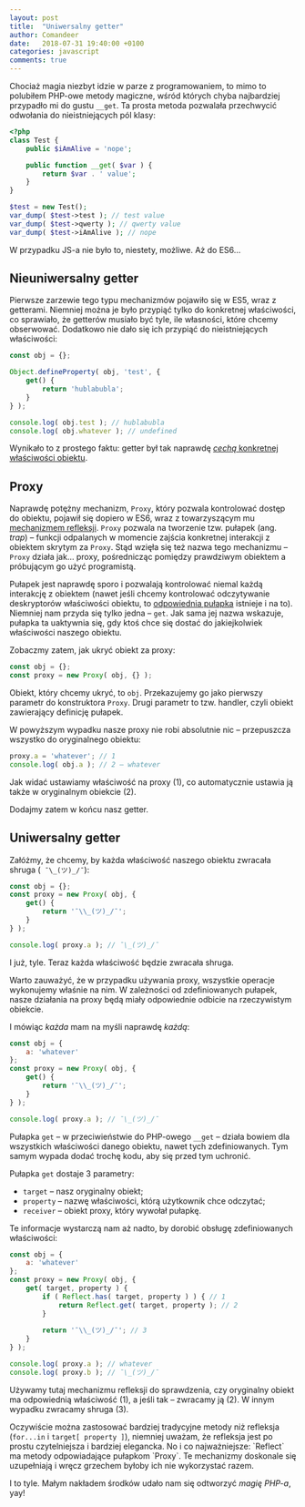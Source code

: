 ```yaml
---
layout: post
title:  "Uniwersalny getter"
author: Comandeer
date:   2018-07-31 19:40:00 +0100
categories: javascript
comments: true
---
```


Chociaż magia niezbyt idzie w parze z programowaniem, to mimo to polubiłem PHP-owe metody magiczne, wśród których chyba najbardziej przypadło mi do gustu `__get`. Ta prosta metoda pozwalała przechwycić odwołania do nieistniejących pól klasy:

```php
<?php
class Test {
	public $iAmAlive = 'nope';

	public function __get( $var ) {
		return $var . ' value';
	}
}

$test = new Test();
var_dump( $test->test ); // test value
var_dump( $test->qwerty ); // qwerty value
var_dump( $test->iAmAlive ); // nope

```

W przypadku JS-a nie było to, niestety, możliwe. Aż do ES6…

## Nieuniwersalny getter

Pierwsze zarzewie tego typu mechanizmów pojawiło się w ES5, wraz z getterami. Niemniej można je było przypiąć tylko do konkretnej właściwości, co sprawiało, że getterów musiało być tyle, ile własności, które chcemy obserwować. Dodatkowo nie dało się ich przypiąć do nieistniejących właściwości:

```javascript
const obj = {};

Object.defineProperty( obj, 'test', {
	get() {
		return 'hublabubla';
	}
} );

console.log( obj.test ); // hublabubla
console.log( obj.whatever ); // undefined
```

Wynikało to z prostego faktu: getter był tak naprawdę [_cechą_ konkretnej właściwości obiektu](https://developer.mozilla.org/en-US/docs/Web/JavaScript/Reference/Global_Objects/Object/defineProperty#Description).

## Proxy

Naprawdę potężny mechanizm, `Proxy`, który pozwala kontrolować dostęp do obiektu, pojawił się dopiero w ES6, wraz z towarzyszącym mu [mechanizmem refleksji](https://developer.mozilla.org/en-US/docs/Web/JavaScript/Reference/Global_Objects/Reflect). `Proxy` pozwala na tworzenie tzw. pułapek (ang. <i lang="en">trap</i>) – funkcji odpalanych w momencie zajścia konkretnej interakcji z obiektem skrytym za `Proxy`. Stąd wzięła się też nazwa tego mechanizmu – `Proxy` działa jak… proxy, pośrednicząc pomiędzy prawdziwym obiektem a próbującym go użyć programistą.

Pułapek jest naprawdę sporo i pozwalają kontrolować niemal każdą interakcję z obiektem (nawet jeśli chcemy kontrolować odczytywanie deskryptorów właściwości obiektu, to [odpowiednia pułapka](https://developer.mozilla.org/en-US/docs/Web/JavaScript/Reference/Global_Objects/Proxy/handler/getOwnPropertyDescriptor) istnieje i na to). Niemniej nam przyda się tylko jedna – `get`. Jak sama jej nazwa wskazuje, pułapka ta uaktywnia się, gdy ktoś chce się dostać do jakiejkolwiek właściwości naszego obiektu.

Zobaczmy zatem, jak ukryć obiekt za proxy:

```javascript
const obj = {};
const proxy = new Proxy( obj, {} );
```

Obiekt, który chcemy ukryć, to `obj`. Przekazujemy go jako pierwszy parametr do konstruktora `Proxy`. Drugi parametr to tzw. handler, czyli obiekt zawierający definicję pułapek.

W powyższym wypadku nasze proxy nie robi absolutnie nic – przepuszcza wszystko do oryginalnego obiektu:

```javascript
proxy.a = 'whatever'; // 1
console.log( obj.a ); // 2 – whatever
```

Jak widać ustawiamy właściwość na proxy (1), co automatycznie ustawia ją także w oryginalnym obiekcie (2).

Dodajmy zatem w końcu nasz getter.

## Uniwersalny getter

Załóżmy, że chcemy, by każda właściwość naszego obiektu zwracała shruga (` ¯\_(ツ)_/¯`):

```javascript
const obj = {};
const proxy = new Proxy( obj, {
	get() {
		return '¯\\_(ツ)_/¯';
	}
} );

console.log( proxy.a ); // ¯\_(ツ)_/¯
```

I już, tyle. Teraz każda właściwość będzie zwracała shruga.

<p class="note">Warto zauważyć, że w przypadku używania proxy, wszystkie operacje wykonujemy właśnie na nim. W zależności od zdefiniowanych pułapek, nasze działania na proxy będą miały odpowiednie odbicie na rzeczywistym obiekcie.</p>

I mówiąc _każda_ mam na myśli naprawdę _każdą_:

```javascript
const obj = {
	a: 'whatever'
};
const proxy = new Proxy( obj, {
	get() {
		return '¯\\_(ツ)_/¯';
	}
} );

console.log( proxy.a ); // ¯\_(ツ)_/¯
```

Pułapka `get` – w przeciwieństwie do PHP-owego `__get` – działa bowiem dla wszystkich właściwości danego obiektu, nawet tych zdefiniowanych. Tym samym wypada dodać trochę kodu, aby się przed tym uchronić.

Pułapka `get` dostaje 3 parametry:

* `target` – nasz oryginalny obiekt;
* `property` – nazwę właściwości, którą użytkownik chce odczytać;
* `receiver` – obiekt proxy, który wywołał pułapkę.

Te informacje wystarczą nam aż nadto, by dorobić obsługę zdefiniowanych właściwości:

```javascript
const obj = {
	a: 'whatever'
};
const proxy = new Proxy( obj, {
	get( target, property ) {
		if ( Reflect.has( target, property ) ) { // 1
			return Reflect.get( target, property ); // 2
		}
		
		return '¯\\_(ツ)_/¯'; // 3
	}
} );

console.log( proxy.a ); // whatever
console.log( proxy.b ); // ¯\_(ツ)_/¯
```

Używamy tutaj mechanizmu refleksji do sprawdzenia, czy oryginalny obiekt ma odpowiednią właściwość (1), a jeśli tak – zwracamy ją (2). W innym wypadku zwracamy shruga (3).

<p class="note">Oczywiście można zastosować bardziej tradycyjne metody niż refleksja (<code>for...in</code> i <code>target[ property ]</code>), niemniej uważam, że refleksja jest po prostu czytelniejsza i bardziej elegancka. No i co najważniejsze: `Reflect` ma metody odpowiadające pułapkom `Proxy`. Te mechanizmy doskonale się uzupełniają i wręcz grzechem byłoby ich nie wykorzystać razem.</p>

I to tyle. Małym nakładem środków udało nam się odtworzyć _magię PHP-a_, yay!